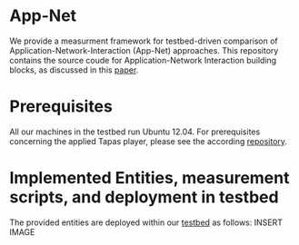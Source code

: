 # App-Net

We provide a measurment framework for testbed-driven comparison of Application-Network-Interaction (App-Net) approaches. This repository contains the source coude for Application-Network Interaction building blocks, as discussed in this [paper](https://github.com/ldecicco/tapas). 

# Prerequisites
All our machines in the testbed run Ubuntu 12.04. 
For prerequisites concerning the applied Tapas player, please see the according [repository]( http://ieeexplore.ieee.org/abstract/document/7810252/). 

# Implemented Entities, measurement scripts, and deployment in testbed
The provided entities are deployed within our [testbed](https://github.com/lsinfo3/App-Net/blob/master/BACKGROUND.md) as follows:
INSERT IMAGE




